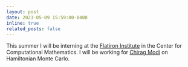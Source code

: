 ```yaml
---
layout: post
date: 2023-05-09 15:59:00-0400
inline: true
related_posts: false
---
```


This summer I will be interning at the [Flatiron Institute](https://www.simonsfoundation.org/flatiron/) in the Center for Computational Mathematics. I will be working for [Chirag Modi](https://modichirag.github.io/) on Hamiltonian Monte Carlo.
